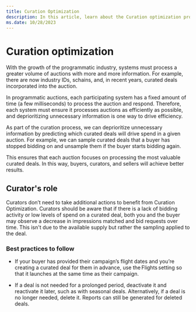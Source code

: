 ```yaml
---
title: Curation Optimization
description: In this article, learn about the Curation optimization process in detail.
ms.date: 10/28/2023
---
```


# Curation optimization

With the growth of the programmatic industry, systems must process a greater volume of auctions with more and more information. For example, there are now industry IDs, schains, and, in recent years, curated deals incorporated into the auction.

In programmatic auctions, each participating system has a fixed amount of time (a few milliseconds) to process the auction and respond. Therefore, each system must ensure it processes auctions as efficiently as possible, and deprioritizing unnecessary information is one way to drive efficiency.

As part of the curation process, we can deprioritize unnecessary information by predicting which curated deals will drive spend in a given auction. For example, we can sample curated deals that a buyer has stopped bidding on and unsample them if the buyer starts bidding again.

This ensures that each auction focuses on processing the most valuable curated deals. In this way, buyers, curators, and sellers will achieve better results.

## Curator's role

Curators don’t need to take additional actions to benefit from Curation Optimization. Curators should be aware that if there is a lack of bidding activity or low levels of spend on a curated deal, both you and the buyer may observe a decrease in impressions matched and bid requests over time. This isn't due to the available supply but rather the sampling applied to the deal.

### Best practices to follow

- If your buyer has provided their campaign’s flight dates and you’re creating a curated deal for them in advance, use the Flights setting so that it launches at the same time as their campaign.

- If a deal is not needed for a prolonged period, deactivate it and reactivate it later, such as with seasonal deals. Alternatively, if a deal is no longer needed, delete it. Reports can still be generated for deleted deals.
